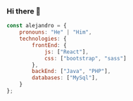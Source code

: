 ### Hi there 👋

```javascript
const alejandro = {
    pronouns: "He" | "Him",
    technologies: {
        frontEnd: {
            js: ["React"],
            css: ["bootstrap", "sass"]
        },
        backEnd: ["Java", "PHP"],
        databases: ["MySql"],
    }
};
```

<!--
**alejandrotevez/alejandrotevez** is a ✨ _special_ ✨ repository because its `README.md` (this file) appears on your GitHub profile.

Here are some ideas to get you started:

- 🔭 I’m currently working on ...
- 🌱 I’m currently learning ...
- 👯 I’m looking to collaborate on ...
- 🤔 I’m looking for help with ...
- 💬 Ask me about ...
- 📫 How to reach me: ...
- 😄 Pronouns: ...
- ⚡ Fun fact: ...
-->
